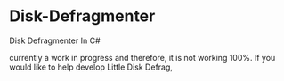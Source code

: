 # Disk-Defragmenter
Disk Defragmenter In C#

 currently a work in progress and therefore, it is not working 100%. If you would like to help develop Little Disk Defrag,
